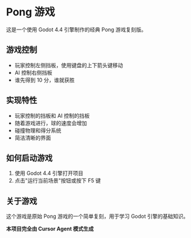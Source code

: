 # Pong 游戏

这是一个使用 Godot 4.4 引擎制作的经典 Pong 游戏复刻版。

## 游戏控制

- 玩家控制左侧挡板，使用键盘的上下箭头键移动
- AI 控制右侧挡板
- 谁先得到 10 分，谁就获胜

## 实现特性

- 玩家控制的挡板和 AI 控制的挡板
- 随着游戏进行，球的速度会增加
- 碰撞物理和得分系统
- 简洁清晰的界面

## 如何启动游戏

1. 使用 Godot 4.4 引擎打开项目
2. 点击"运行当前场景"按钮或按下 F5 键

## 关于游戏

这个游戏是原始 Pong 游戏的一个简单复刻，用于学习 Godot 引擎的基础知识。 

**本项目完全由 Cursor Agent 模式生成**